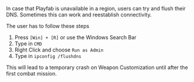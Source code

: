 In case that Playfab is unavailable in a region, users can try and flush their DNS. Sometimes this can work and reestablish connectivity.

The user has to follow these steps
1. Press `[Win] + [R]` or use the Windows Search Bar
2. Type in `CMD`
3. Right Click and choose `Run as Admin`
4. Type in `ipconfig /flushdns`

This will lead to a temporary crash on Weapon Customization until after the first combat mission.